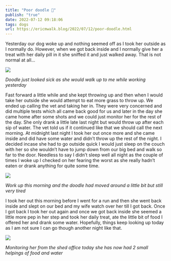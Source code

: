 ```yaml
---
title: "Poor doodle 🐶"
publish: "true"
date: 2022-07-12 09:18:06
tags: dogs
url: https://ericmwalk.blog/2022/07/12/poor-doodle.html
---
```


Yesterday our dog woke up and nothing seemed off as I took her outside as I normally do. However, when we got back inside and I normally give her a treat with her daily pill in it she sniffed it and just walked away. That is not normal at all...

![](https://ericmwalk.blog/uploads/2022/eb97864848.jpg)

*Doodle just looked sick as she would walk up to me while working yesterday*

Fast forward a little while and she kept throwing up and then when I would take her outside she would attempt to eat more grass to throw up. We ended up calling the vet and taking her in. They were very concerned and did multiple tests which all came back good for us and later in the day she came home after some shots and we could just monitor her for the rest of the day. She only drank a little late last night but would throw up after each sip of water. The vet told us if it continued like that we should call the next morning. At midnight last night I took her out once more and she came inside and did have some water and didn’t throw up the rest of the night. I decided incase she had to go outside quick I would just sleep on the couch with her so she wouldn’t have to jump down from our big bed and walk so far to the door. Needless to say I didn’t sleep well all night as the couple of times I woke up I checked on her fearing the worst as she really hadn’t eaten or drank anything for quite some time.

![](https://ericmwalk.blog/uploads/2022/7777d70a8c.jpg)

*Work up this morning and the doodle had moved around a little bit but still very tired*

I took her out this morning before I went for a run and then she went back inside and slept on our bed and my wife watch over her till I got back. Once I got back I took her out again and once we got back inside she seemed a little more pep in her step and took her daily treat, ate the little bit of food I offered her and drank some water. Hopefully, things keep looking up today as I am not sure I can go though another night like that.

![](https://ericmwalk.blog/uploads/2022/6c14899698.jpg)

*Monitoring her from the shed office today she has now had 2 small helpings of food and water*